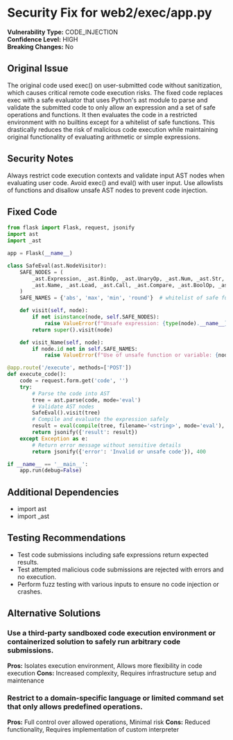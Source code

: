 # Security Fix for web2/exec/app.py

**Vulnerability Type:** CODE_INJECTION  
**Confidence Level:** HIGH  
**Breaking Changes:** No

## Original Issue
The original code used exec() on user-submitted code without sanitization, which causes critical remote code execution risks. The fixed code replaces exec with a safe evaluator that uses Python's ast module to parse and validate the submitted code to only allow an expression and a set of safe operations and functions. It then evaluates the code in a restricted environment with no builtins except for a whitelist of safe functions. This drastically reduces the risk of malicious code execution while maintaining original functionality of evaluating arithmetic or simple expressions.

## Security Notes
Always restrict code execution contexts and validate input AST nodes when evaluating user code. Avoid exec() and eval() with user input. Use allowlists of functions and disallow unsafe AST nodes to prevent code injection.

## Fixed Code
```py
from flask import Flask, request, jsonify
import ast
import _ast

app = Flask(__name__)

class SafeEval(ast.NodeVisitor):
    SAFE_NODES = (
        _ast.Expression, _ast.BinOp, _ast.UnaryOp, _ast.Num, _ast.Str, _ast.NameConstant,
        _ast.Name, _ast.Load, _ast.Call, _ast.Compare, _ast.BoolOp, _ast.List, _ast.Tuple
    )
    SAFE_NAMES = {'abs', 'max', 'min', 'round'}  # whitelist of safe functions

    def visit(self, node):
        if not isinstance(node, self.SAFE_NODES):
            raise ValueError(f"Unsafe expression: {type(node).__name__}")
        return super().visit(node)

    def visit_Name(self, node):
        if node.id not in self.SAFE_NAMES:
            raise ValueError(f"Use of unsafe function or variable: {node.id}")

@app.route('/execute', methods=['POST'])
def execute_code():
    code = request.form.get('code', '')
    try:
        # Parse the code into AST
        tree = ast.parse(code, mode='eval')
        # Validate AST nodes
        SafeEval().visit(tree)
        # Compile and evaluate the expression safely
        result = eval(compile(tree, filename='<string>', mode='eval'), {'__builtins__': None}, {'abs': abs, 'max': max, 'min': min, 'round': round})
        return jsonify({'result': result})
    except Exception as e:
        # Return error message without sensitive details
        return jsonify({'error': 'Invalid or unsafe code'}), 400

if __name__ == '__main__':
    app.run(debug=False)

```

## Additional Dependencies
- import ast
- import _ast

## Testing Recommendations
- Test code submissions including safe expressions return expected results.
- Test attempted malicious code submissions are rejected with errors and no execution.
- Perform fuzz testing with various inputs to ensure no code injection or crashes.

## Alternative Solutions

### Use a third-party sandboxed code execution environment or containerized solution to safely run arbitrary code submissions.
**Pros:** Isolates execution environment, Allows more flexibility in code execution
**Cons:** Increased complexity, Requires infrastructure setup and maintenance

### Restrict to a domain-specific language or limited command set that only allows predefined operations.
**Pros:** Full control over allowed operations, Minimal risk
**Cons:** Reduced functionality, Requires implementation of custom interpreter

